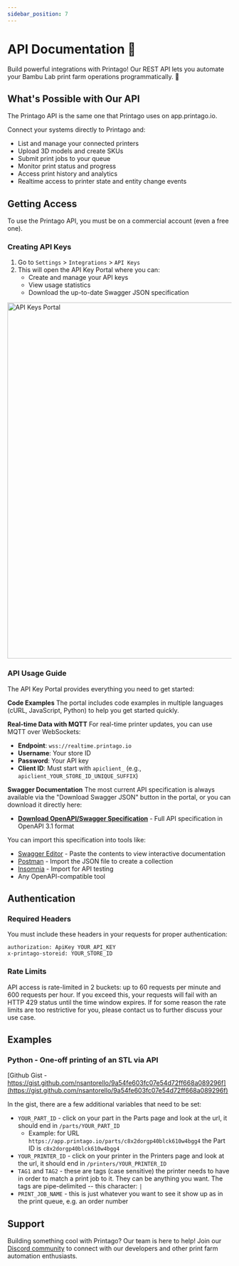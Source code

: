 ```yaml
---
sidebar_position: 7
---
```


# API Documentation 💎

Build powerful integrations with Printago! Our REST API lets you automate your Bambu Lab print farm operations programmatically. 🚀

## What's Possible with Our API
The Printago API is the same one that Printago uses on app.printago.io.  

Connect your systems directly to Printago and:
- List and manage your connected printers
- Upload 3D models and create SKUs
- Submit print jobs to your queue
- Monitor print status and progress
- Access print history and analytics
- Realtime access to printer state and entity change events

## Getting Access

To use the Printago API, you must be on a commercial account (even a free one).

### Creating API Keys

1. Go to `Settings` > `Integrations` > `API Keys`
2. This will open the API Key Portal where you can:
   - Create and manage your API keys
   - View usage statistics
   - Download the up-to-date Swagger JSON specification

<img src="/img/features/api_key_portal.png" width="800" alt="API Keys Portal" />

### API Usage Guide

The API Key Portal provides everything you need to get started:

**Code Examples**
The portal includes code examples in multiple languages (cURL, JavaScript, Python) to help you get started quickly.

**Real-time Data with MQTT**
For real-time printer updates, you can use MQTT over WebSockets:
- **Endpoint**: `wss://realtime.printago.io`
- **Username**: Your store ID
- **Password**: Your API key
- **Client ID**: Must start with `apiclient_` (e.g., `apiclient_YOUR_STORE_ID_UNIQUE_SUFFIX`)

**Swagger Documentation**
The most current API specification is always available via the "Download Swagger JSON" button in the portal, or you can download it directly here:

- **[Download OpenAPI/Swagger Specification](/static/printago-api-swagger.json)** - Full API specification in OpenAPI 3.1 format

You can import this specification into tools like:
- [Swagger Editor](https://editor.swagger.io/) - Paste the contents to view interactive documentation
- [Postman](https://www.postman.com/) - Import the JSON file to create a collection
- [Insomnia](https://insomnia.rest/) - Import for API testing
- Any OpenAPI-compatible tool

## Authentication

### Required Headers

You must include these headers in your requests for proper authentication:

```
authorization: ApiKey YOUR_API_KEY
x-printago-storeid: YOUR_STORE_ID
```

### Rate Limits

API access is rate-limited in 2 buckets: up to 60 requests per minute and 600 requests per hour.  If you exceed this, your requests will fail with an HTTP 429 status until the time window expires.  If for some reason the rate limits are too restrictive for you, please contact us to further discuss your use case.

## Examples
### Python - One-off printing of an STL via API

[Github Gist -https://gist.github.com/nsantorello/9a54fe603fc07e54d72ff668a089296f](https://gist.github.com/nsantorello/9a54fe603fc07e54d72ff668a089296f)

In the gist, there are a few additional variables that need to be set:

- `YOUR_PART_ID` - click on your part in the Parts page and look at the url, it should end in `/parts/YOUR_PART_ID`
  - Example: for URL `https://app.printago.io/parts/c8x2dorgp40blck610w4bgg4` the Part ID is `c8x2dorgp40blck610w4bgg4`
- `YOUR_PRINTER_ID` - click on your printer in the Printers page and look at the url, it should end in `/printers/YOUR_PRINTER_ID`
- `TAG1` and `TAG2` - these are tags (case sensitive) the printer needs to have in order to match a print job to it. They can be anything you want. The tags are pipe-delimited -- this character: `|`
- `PRINT_JOB_NAME` - this is just whatever you want to see it show up as in the print queue, e.g. an order number

## Support

Building something cool with Printago? Our team is here to help! Join our [Discord community](https://discord.gg/RCFA2u99De) to connect with our developers and other print farm automation enthusiasts.
